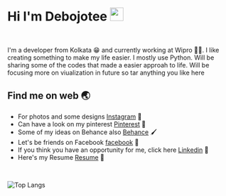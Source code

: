# Hi I'm Debojotee <img src="https://raw.githubusercontent.com/MartinHeinz/MartinHeinz/master/wave.gif" width="30px">


<br>

<p>I'm a developer from Kolkata &#128513; and currently working at Wipro 🧑‍💻. I like creating something to make my life easier. I mostly use Python. Will be sharing some of the codes that made a easier approah to life. Will be focusing more on viualization in future so tar anything you like here</p>


## Find me on web :earth_asia:
 * For photos and some designs [Instagram](https://www.instagram.com/debo_riyuga/) 🎨
 * Can have a look on my pinterest [Pinterest](https://in.pinterest.com/debodutt18/) 📌
 * Some of my ideas on Behance also [Behance](https://www.behance.net/debodutt/) 🖌️
 * Let's be friends on Facebook [facebook](https://www.facebook.com/riyuga.nakanishi/) :beers:		
 * If you think you have an opportunity for me, click here [Linkedin](https://www.linkedin.com/in/debojotee-dutta-046146159/) :star2:
 * Here's my Resume [Resume](https://debojotee.github.io/media/Resume_debo.pdf) 📝

<br>

![Top Langs](https://github-readme-stats.vercel.app/api/top-langs/?username=debojotee&tex&title_color=ffffff&text_color=c9cacc&icon_color=2bbc8a&bg_color=1d1f21&langs_count=3)
<!--
**debojotee/debojotee** is a ✨ _special_ ✨ repository because its `README.md` (this file) appears on your GitHub profile.

Here are some ideas to get you started:

- 🔭 I’m currently working on ...
- 🌱 I’m currently learning ...
- 👯 I’m looking to collaborate on ...
- 🤔 I’m looking for help with ...
- 💬 Ask me about ...
- 📫 How to reach me: ...
- 😄 Pronouns: ...
- ⚡ Fun fact: ...
-->
